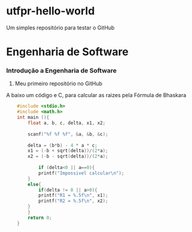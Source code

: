# utfpr-hello-world
Um simples repositório para testar o GitHub
# Engenharia de Software
### Introdução a Engenharia de Software
1. Meu primeiro repositório no GitHub



A baixo um código e C, para calcular as raizes pela Fórmula de Bhaskara 



```C
	#include <stdio.h>
	#include <math.h>
	int main (){
		float a, b, c, delta, x1, x2;
		
		scanf("%f %f %f", &a, &b, &c);
		
		delta = (b*b) - 4 * a * c;
		x1 = (-b + sqrt(delta))/(2*a);
		x2 = (-b - sqrt(delta))/(2*a);
		
			if (delta<0 || a==0){
			printf("Impossivel calcular\n");	
		}
		else{
			if(delta != 0 || a>0){
			printf("R1 = %.5f\n", x1);
			printf("R2 = %.5f\n", x2);
		}
		}		
		return 0;
	}
```
